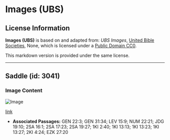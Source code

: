 # Images (UBS)

## License Information

**Images (UBS)** is based on and adapted from: _UBS Images_, [United Bible Societies](https://unitedbiblesocieties.org/), None, which is licensed under a [Public Domain CC0](https://creativecommons.org/public-domain/cc0/).

This markdown version is provided under the same license.



--------------------------------

## Saddle (id: 3041)

### Image Content

![Image](https://cdn.aquifer.bible/aquifer-content/resources/Media/WEB-0526_saddle.jpg)

[link](https://cdn.aquifer.bible/aquifer-content/resources/Media/WEB-0526_saddle.jpg)

* **Associated Passages:** GEN 22:3; GEN 31:34; LEV 15:9; NUM 22:21; JDG 19:10; 2SA 16:1; 2SA 17:23; 2SA 19:27; 1KI 2:40; 1KI 13:13; 1KI 13:23; 1KI 13:27; 2KI 4:24; EZK 27:20

